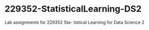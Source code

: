 # 229352-StatisticalLearning-DS2
Lab assignments for 229352 Sta- tistical Learning for Data Science 2

